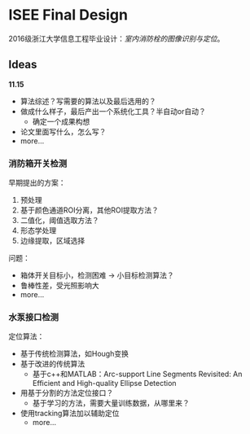# ISEE Final Design

2016级浙江大学信息工程毕业设计：*室内消防栓的图像识别与定位*。

## Ideas

**11.15**

- 算法综述？写需要的算法以及最后选用的？
- 做成什么样子，最后产出一个系统化工具？半自动or自动？
  - 确定一个成果构想
- 论文里面写什么，怎么写？
- more...

### 消防箱开关检测

早期提出的方案：

1. 预处理
2. 基于颜色通道ROI分离，其他ROI提取方法？
3. 二值化，阈值选取方法？
4. 形态学处理
5. 边缘提取，区域选择

问题：

- 箱体开关目标小，检测困难 -> 小目标检测算法？
- 鲁棒性差，受光照影响大
- more...

### 水泵接口检测

定位算法：

- 基于传统检测算法，如Hough变换
- 基于改进的传统算法
  - 基于c++和MATLAB：Arc-support Line Segments Revisited: An Efficient and High-quality Ellipse Detection
- 用基于分割的方法定位接口？
  - 基于学习的方法，需要大量训练数据，从哪里来？
- 使用tracking算法加以辅助定位
  - more...